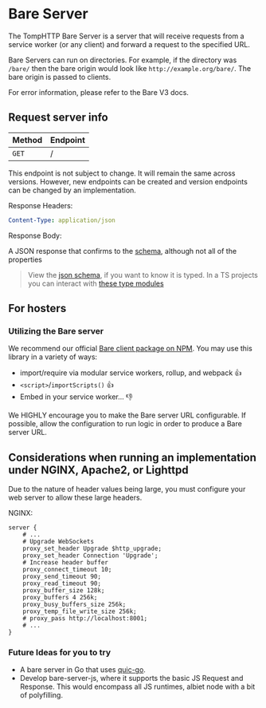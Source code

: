 # Bare Server

The TompHTTP Bare Server is a server that will receive requests from a service worker (or any client) and forward a request to the specified URL.

Bare Servers can run on directories. For example, if the directory was `/bare/` then the bare origin would look like `http://example.org/bare/`. The bare origin is passed to clients.

For error information, please refer to the Bare V3 docs.

## Request server info

| Method | Endpoint |
| ------ | -------- |
| `GET`  | /        |

This endpoint is not subject to change. It will remain the same across versions. However, new endpoints can be created and version endpoints can be changed by an implementation.

Response Headers:

```yaml
Content-Type: application/json
```

Response Body:

A JSON response that confirms to the [schema](./types/schema.json), although not all of the properties

> View the [json schema](./types/schema.json.json), if you want to know it is typed.
> In a TS projects you can interact with [these type modules](types/index.d.ts)

## For hosters

### Utilizing the Bare server

We recommend our official [Bare client package on NPM](https://www.npmjs.com/package/@tomphttp/bare-client). You may use this library in a variety of ways:

- import/require via modular service workers, rollup, and webpack 👍
- `<script>`/`importScripts()` 👍
- Embed in your service worker... 👎

We HIGHLY encourage you to make the Bare server URL configurable. If possible, allow the configuration to run logic in order to produce a Bare server URL.

## Considerations when running an implementation under NGINX, Apache2, or Lighttpd

Due to the nature of header values being large, you must configure your web server to allow these large headers.

NGINX:

```nginx
server {
	# ...
	# Upgrade WebSockets
	proxy_set_header Upgrade $http_upgrade;
	proxy_set_header Connection 'Upgrade';
	# Increase header buffer
	proxy_connect_timeout 10;
	proxy_send_timeout 90;
	proxy_read_timeout 90;
	proxy_buffer_size 128k;
	proxy_buffers 4 256k;
	proxy_busy_buffers_size 256k;
	proxy_temp_file_write_size 256k;
	# proxy_pass http://localhost:8001;
	# ...
}
```

### Future Ideas for you to try

- A bare server in Go that uses [quic-go](https://pkg.go.dev/github.com/lucas-clemente/quic-go).
- Develop bare-server-js, where it supports the basic JS Request and Response. This would encompass all JS runtimes, albiet node with a bit of polyfilling.
